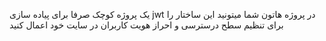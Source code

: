 یک پروژه کوچک صرفا برای پیاده سازی jwt در پروژه هاتون 
شما میتونید این ساختار را برای تنظیم سطح درسترسی و احراز هویت کاربران در سایت خود اعمال کنید 
